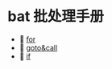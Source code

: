# bat 批处理手册

* 📄 [for](siyuan://blocks/20240412165220-tmh5lh8)
* 📄 [goto&amp;call](siyuan://blocks/20240412181336-f9r8s89)
* 📄 [if](siyuan://blocks/20240412180858-ihuj46x)

‍

‍

‍
